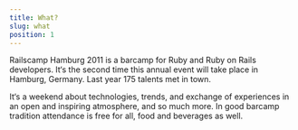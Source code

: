 ```yaml
---
title: What?
slug: what
position: 1
---
```


Railscamp Hamburg 2011 is a barcamp for Ruby and Ruby on Rails
developers. It‘s the second time this annual event will take place in
Hamburg, Germany. Last year 175 talents met in town.

It‘s a weekend about technologies, trends, and exchange of experiences
in an open and inspiring atmosphere, and so much more. In good barcamp
tradition attendance is free for all, food and beverages as well.
